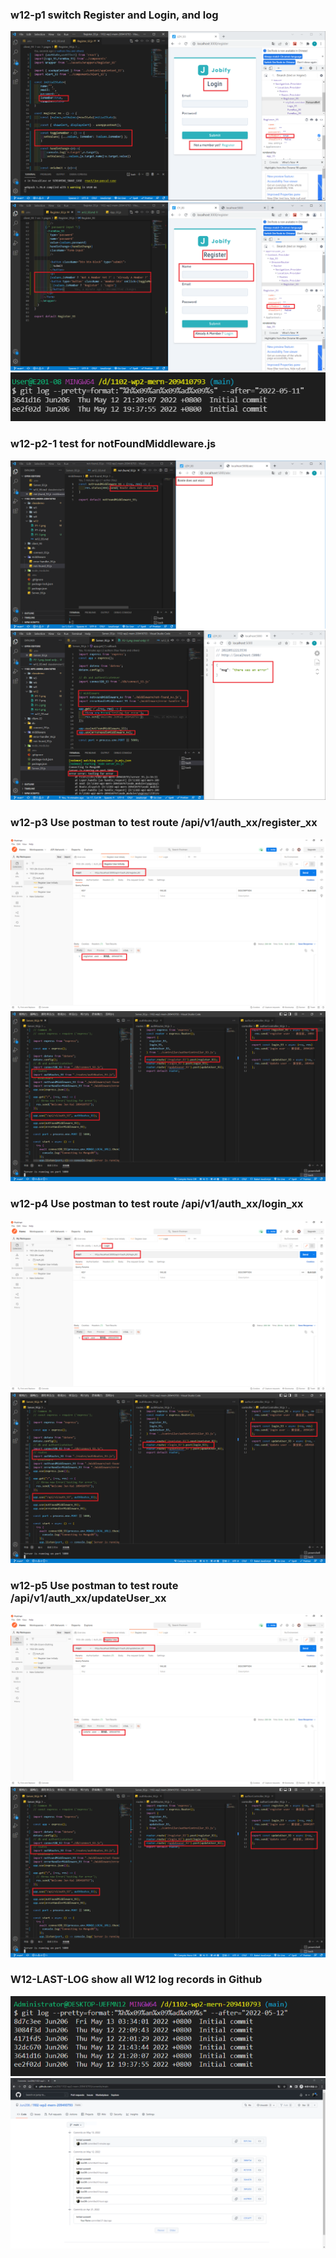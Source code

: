 ### w12-p1 switch Register and Login, and log

![](P1-1.png)
![](P1-2.png)
![](P1-3.png)

### w12-p2-1 test for notFoundMiddleware.js

![](P2-1.png)
![](P2-2.png)

### w12-p3 Use postman to test route /api/v1/auth_xx/register_xx

![](P3-1.png)
![](P3-2.png)

### w12-p4 Use postman to test route /api/v1/auth_xx/login_xx

![](P4-1.png)
![](P4-2.png)

### w12-p5 Use postman to test route /api/v1/auth_xx/updateUser_xx

![](P5-1.png)
![](P5-2.png)

### W12-LAST-LOG show all W12 log records in Github

![](P6-1.png)
![](P6-2.png)
